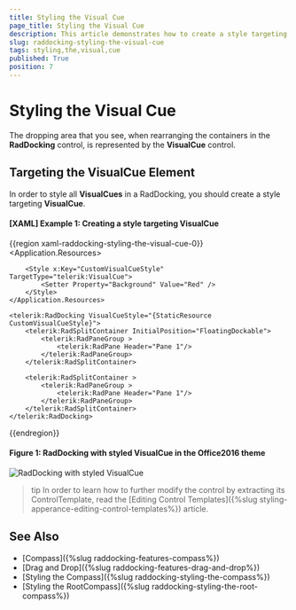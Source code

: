 ```yaml
---
title: Styling the Visual Cue
page_title: Styling the Visual Cue
description: This article demonstrates how to create a style targeting VisualCue.
slug: raddocking-styling-the-visual-cue
tags: styling,the,visual,cue
published: True
position: 7
---
```


# Styling the Visual Cue

The dropping area that you see, when rearranging the containers in the __RadDocking__ control, is represented by the __VisualCue__ control.  

## Targeting the VisualCue Element

In order to style all __VisualCues__ in a RadDocking, you should create a style targeting __VisualCue__.

#### __[XAML] Example 1: Creating a style targeting VisualCue__

{{region xaml-raddocking-styling-the-visual-cue-0}}
    <Application.Resources>
        <!-- If you are using the NoXaml binaries, you will have to base the style on the default one for the theme like so: 
            <Style x:Key="CustomVisualCueStyle" TargetType="telerik:VisualCue" BasedOn="{StaticResource VisualCueStyle}">-->

        <Style x:Key="CustomVisualCueStyle" TargetType="telerik:VisualCue">
            <Setter Property="Background" Value="Red" />
        </Style>
    </Application.Resources>

    <telerik:RadDocking VisualCueStyle="{StaticResource CustomVisualCueStyle}">
		<telerik:RadSplitContainer InitialPosition="FloatingDockable">
			<telerik:RadPaneGroup >
				<telerik:RadPane Header="Pane 1"/>
			</telerik:RadPaneGroup>
		</telerik:RadSplitContainer>

		<telerik:RadSplitContainer >
			<telerik:RadPaneGroup >
				<telerik:RadPane Header="Pane 1"/>
			</telerik:RadPaneGroup>
		</telerik:RadSplitContainer>
	</telerik:RadDocking>
{{endregion}}

#### __Figure 1: RadDocking with styled VisualCue in the Office2016 theme__
![RadDocking with styled VisualCue](images/RadDocking_VisualCue_Style.png)

>tip In order to learn how to further modify the control by extracting its ControlTemplate, read the [Editing Control Templates]({%slug styling-apperance-editing-control-templates%}) article.

## See Also  
 * [Compass]({%slug raddocking-features-compass%})
 * [Drag and Drop]({%slug raddocking-features-drag-and-drop%})
 * [Styling the Compass]({%slug raddocking-styling-the-compass%})
 * [Styling the RootCompass]({%slug raddocking-styling-the-root-compass%})
